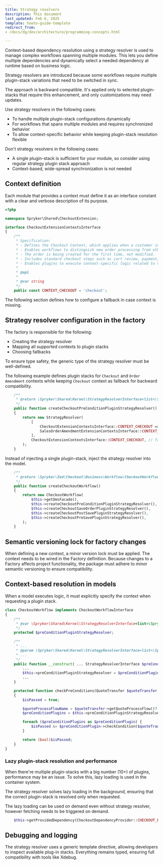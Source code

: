 ```yaml
---
title: Strategy resolvers
description: This document
last_updated: Feb 6, 2025
template: howto-guide-template
redirect_from:
- /docs/dg/dev/architecture/programming-concepts.html

---
```


Context-based dependency resolution using a strategy resolver is used to manage complex workflows spanning multiple modules. This lets you define multiple dependencies and dynamically select a needed dependency at runtime based on business logic.

Strategy resolvers are introduced because some workflows require multiple plugin-stack variations that need to be switched in sync.

The approach is backward compatible. It's applied only to selected plugin-stacks that require this enhancement, and only customizations may need updates.

Use strategy resolvers in the following cases:
- To handle multiple plugin-stack configurations dynamically
- For workflows that spans multiple modules and requires synchronized behavior
- To allow context-specific behavior while keeping plugin-stack resolution flexible

Don't strategy resolvers in the following cases:
- A single plugin-stack is sufficient for your module, so consider using regular strategy plugin stack approach
- Context-based, wide-spread synchronization is not needed

## Context definition

Each module that provides a context must define it as an interface constant with a clear and verbose description of its purpose.

```php
<?php

namespace Spryker\Shared\CheckoutExtension;

interface CheckoutExtensionContextsInterface
{
    /**
     * Specification:
     * - Defines the Checkout Context, which applies when a customer initiates a new order.
     * - Enables workflows to distinguish new order processing from other order-related operations.
     * - The order is being created for the first time, not modified.
     * - Includes standard checkout steps such as cart review, payment, and confirmation.
     * - Enables plugins to execute context-specific logic related to new order creation.
     *
     * @api
     *
     * @var string
     */
    public const CONTEXT_CHECKOUT = 'checkout';
```

The following section defines how to configure a fallback in case context is missing.

## Strategy resolver configuration in the factory

The factory is responsible for the following:
* Creating the strategy resolver
* Mapping all supported contexts to plugin stacks
* Choosing fallbacks

To ensure type safety, the generic type of the strategy resolver must be well-defined.

The following example defines plugin stacks for `Checkout` and `Order Amendment` contexts while keeping `Checkout` context as fallback for backward compatibility.

```php
    /**
     * @return \Spryker\Shared\Kernel\StrategyResolverInterface<list<\Spryker\Zed\CheckoutExtension\Dependency\Plugin\CheckoutPreConditionPluginInterface>>
     */
    public function createCheckoutPreConditionPluginStrategyResolver(): StrategyResolverInterface
    {
        return new StrategyResolver(
            [
                CheckoutExtensionContextsInterface::CONTEXT_CHECKOUT => $this->getProvidedDependency(CheckoutDependencyProvider::CHECKOUT_PRE_CONDITIONS, static::LOADING_LAZY),
                SalesOrderAmendmentExtensionContextsInterface::CONTEXT_ORDER_AMENDMENT => $this->getProvidedDependency(CheckoutDependencyProvider::CHECKOUT_PRE_CONDITIONS_FOR_ORDER_AMENDMENT, static::LOADING_LAZY),
            ],
            CheckoutExtensionContextsInterface::CONTEXT_CHECKOUT, // fallback context
        );
    }
```

Instead of injecting a single plugin-stack, inject the strategy resolver into the model.

```php
    /**
     * @return \Spryker\Zed\Checkout\Business\Workflow\CheckoutWorkflowInterface
     */
    public function createCheckoutWorkflow()
    {
        return new CheckoutWorkflow(
            $this->getOmsFacade(),
            $this->createCheckoutPreConditionPluginStrategyResolver(),
            $this->createCheckoutSaveOrderPluginStrategyResolver(),
            $this->createCheckoutPostSavePluginStrategyResolver(),
            $this->createCheckoutPreSavePluginStrategyResolver(),
        );
    }
```


## Semantic versioning lock for factory changes

When defining a new context, a minor version lock must be applied. The context needs to be wired in the Factory definition. Because changes to a  Factory affects project functionality, the package must adhere to minor semantic versioning to ensure compatibility.


## Context-based resolution in models

When a model executes logic, it must explicitly specify the context when requesting a plugin stack.

```php
class CheckoutWorkflow implements CheckoutWorkflowInterface
{
    /**
     * @var \Spryker\Shared\Kernel\StrategyResolverInterface<list<\Spryker\Zed\CheckoutExtension\Dependency\Plugin\CheckoutPreConditionPluginInterface>>
     */
    protected $preConditionPluginStrategyResolver;

    /**
     * ...
     * @param \Spryker\Shared\Kernel\StrategyResolverInterface<list<\Spryker\Zed\CheckoutExtension\Dependency\Plugin\CheckoutPreConditionPluginInterface>> $preConditionPluginStrategyResolver
     * ...
     */
    public function __construct( ... StrategyResolverInterface $preConditionPluginStrategyResolver ...) {
        ...
        $this->preConditionPluginStrategyResolver = $preConditionPluginStrategyResolver;
        ...
    }

    protected function checkPreConditions(QuoteTransfer $quoteTransfer, CheckoutResponseTransfer $checkoutResponse)
    {
        $isPassed = true;

        $quoteProcessFlowName = $quoteTransfer->getQuoteProcessFlow()?->getNameOrFail(); // the context resolution depends on the needed business logic; this is just an example
        $preConditionPlugins = $this->preConditionPluginStrategyResolver->get($quoteProcessFlowName);

        foreach ($preConditionPlugins as $preConditionPlugin) {
            $isPassed &= $preConditionPlugin->checkCondition($quoteTransfer, $checkoutResponse);
        }

        return (bool)$isPassed;
    }
}

```

### Lazy plugin-stack resolution and performance

When there're multiple plugin-stacks with a big number (10+) of plugins, performance may be an issue. To solve this, lazy loading is used in the container system.

The strategy resolver solves lazy loading in the background, ensuring that the correct plugin-stack is resolved only when requested.

The lazy loading can be used on demand even without strategy resolver, however fetching needs to be triggered on demand.

```php
    $this->getProvidedDependency(CheckoutDependencyProvider::CHECKOUT_PRE_CONDITIONS, static::LOADING_LAZY);
```

## Debugging and logging

The strategy resolver uses a generic template directive, allowing developers to inspect available plug-in stacks. Everything remains typed, ensuring full compatibility with tools like Xdebug.
